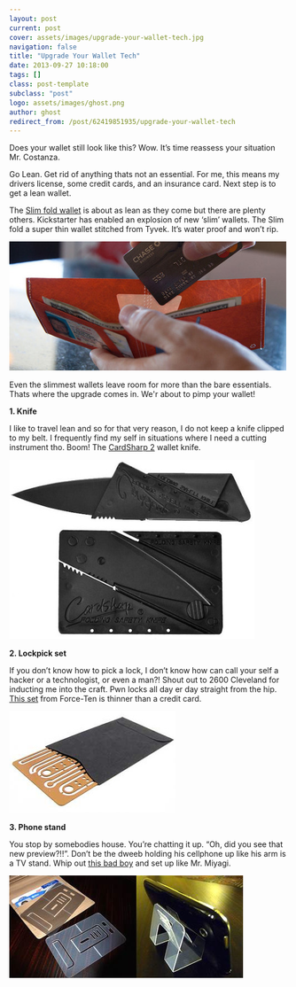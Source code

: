 ```yaml
---
layout: post
current: post
cover: assets/images/upgrade-your-wallet-tech.jpg
navigation: false
title: "Upgrade Your Wallet Tech"
date: 2013-09-27 10:18:00
tags: []
class: post-template
subclass: "post"
logo: assets/images/ghost.png
author: ghost
redirect_from: /post/62419851935/upgrade-your-wallet-tech
---
```


Does your wallet still look like this? Wow. It’s time reassess your situation Mr. Costanza.

Go Lean. Get rid of anything thats not an essential. For me, this means my drivers license, some credit cards, and an insurance card. Next step is to get a lean wallet.

The [Slim fold wallet](https://href.li/?http://www.kickstarter.com/projects/667392092/slimfold-micro-a-super-thin-wallet-stitched-from-t?ref=email) is about as lean as they come but there are plenty others. Kickstarter has enabled an explosion of new ‘slim’ wallets. The Slim fold a super thin wallet stitched from Tyvek. It’s water proof and won’t rip.

![image](/assets/images/blog-16.jpg)

Even the slimmest wallets leave room for more than the bare essentials. Thats where the upgrade comes in. We'r about to pimp your wallet!

**1. Knife**

I like to travel lean and so for that very reason, I do not keep a knife clipped to my belt. I frequently find my self in situations where I need a cutting instrument tho. Boom! The [CardSharp 2](https://href.li/?http://www.iainsinclair.com/products.php?page=0) wallet knife.

![image](/assets/images/blog-17.jpg)

**2. Lockpick set**

If you don’t know how to pick a lock, I don’t know how can call your self a hacker or a technologist, or even a man?! Shout out to 2600 Cleveland for inducting me into the craft. Pwn locks all day er day straight from the hip. [This set](https://href.li/?http://www.force-ten.com/the-access-card-p-171.html) from Force-Ten is thinner than a credit card.

![image](/assets/images/blog-18.jpg)

**3. Phone stand**

You stop by somebodies house. You’re chatting it up. “Oh, did you see that new preview?!!”. Don’t be the dweeb holding his cellphone up like his arm is a TV stand. Whip out [this bad boy](https://href.li/?http://www.gogostand.com/#order) and set up like Mr. Miyagi.

![image](/assets/images/blog-19.jpg)
